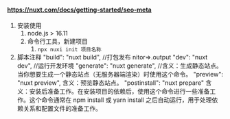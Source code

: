 #### https://nuxt.com/docs/getting-started/seo-meta
1. 安装使用
    1. node.js > 16.11
    2. 命令行工具，新建项目
        1. `npx nuxi init 项目名称`
2. 脚本注释
    "build": "nuxt build",  //打包发布 nitor=>.output
    "dev": "nuxt dev",  //运行开发环境
    "generate": "nuxt generate", //含义：生成静态站点。当你想要生成一个静态站点（无服务器端渲染）时使用这个命令。
    "preview": "nuxt preview", 含义：预览静态站点。
    "postinstall": "nuxt prepare"  含义：安装后准备工作。在安装项目的依赖后，使用这个命令进行一些准备工作。这个命令通常在 npm install 或 yarn install 之后自动运行，用于处理依赖关系和配置文件的准备工作。